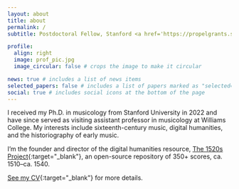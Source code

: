 ```yaml
---
layout: about
title: about
permalink: /
subtitle: Postdoctoral Fellow, Stanford <a href='https://propelgrants.stanford.edu/'>VPDoR Large Propel Grant</a>.

profile:
  align: right
  image: prof_pic.jpg
  image_circular: false # crops the image to make it circular

news: true # includes a list of news items
selected_papers: false # includes a list of papers marked as "selected={true}"
social: true # includes social icons at the bottom of the page
---
```


I received my Ph.D. in musicology from Stanford University in 2022 and have since served as visiting assistant professor in musicology at Williams College. My interests include sixteenth-century music, digital humanities, and the historiography of early music.

I’m the founder and director of the digital humanities resource, [The 1520s Project](https://1520s-project.org){:target="_blank"}, an open-source repository of 350+ scores, ca. 1510–ca. 1540.

[See my CV](/assets/pdf/Ory_CV.pdf){:target="_blank"} for more details.